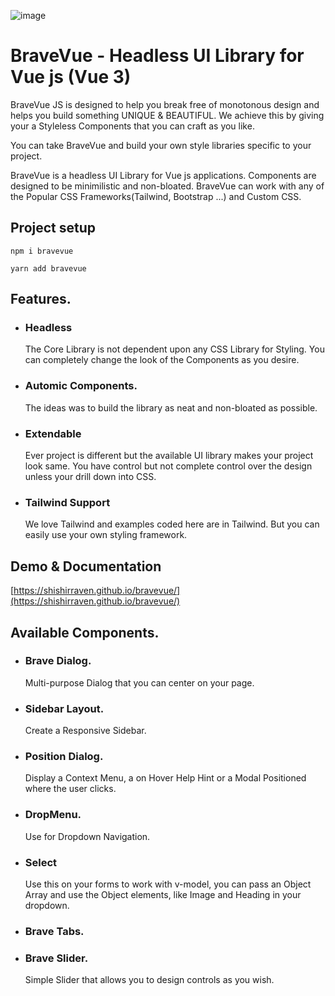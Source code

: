 ![image](https://user-images.githubusercontent.com/4470383/180094514-ffc1e05c-b4a1-453e-b2cd-8fbb4f8a0e4a.png)

# BraveVue - Headless UI Library for Vue js (Vue 3)

BraveVue JS is designed to help you break free of monotonous design and helps you build something UNIQUE & BEAUTIFUL. 
We achieve this by giving your a Styleless Components that you can craft as you like.

You can take BraveVue and build your own style libraries specific to your project. 

BraveVue is a headless UI Library for Vue js applications.
Components are designed to be minimilistic and non-bloated.
BraveVue can work with any of the Popular CSS Frameworks(Tailwind, Bootstrap ...) and Custom CSS.

## Project setup
```
npm i bravevue
```
```
yarn add bravevue
```

## Features. 

- ### Headless
  The Core Library is not dependent upon any CSS Library for Styling. 
  You can completely change the look of the Components as you desire. 

- ### Automic Components. 
  The ideas was to build the library as neat and non-bloated as possible. 

- ### Extendable
  Ever project is different but the available UI library makes your project look same. 
  You have control but not complete control over the design unless your drill down into CSS. 

- ### Tailwind Support
  We love Tailwind and examples coded here are in Tailwind. But you can easily use your own styling framework. 

## Demo & Documentation
[https://shishirraven.github.io/bravevue/](https://shishirraven.github.io/bravevue/)

## Available Components. 

- ### Brave Dialog. 
  Multi-purpose Dialog that you can center on your page.
- ### Sidebar Layout. 
  Create a Responsive Sidebar. 
- ### Position Dialog. 
  Display a Context Menu, a on Hover Help Hint or a Modal Positioned where the user clicks. 
- ### DropMenu. 
  Use for Dropdown Navigation. 
- ### Select 
  Use this on your forms to work with v-model, you can pass an Object Array and use the Object elements, like Image and Heading in your dropdown. 
- ### Brave Tabs. 
- ### Brave Slider.
  Simple Slider that allows you to design controls as you wish. 




